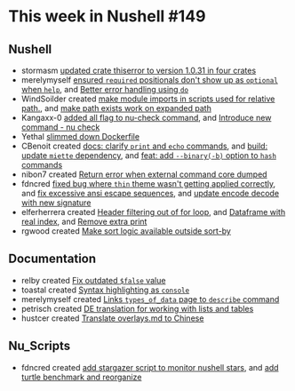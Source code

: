 # This week in Nushell #149

## Nushell

- stormasm [updated crate thiserror to version 1.0.31 in four crates](https://github.com/nushell/nushell/pull/5919)
- merelymyself [ensured `required` positionals don't show up as `optional` when `help`](https://github.com/nushell/nushell/pull/5916), and [Better error handling using `do`](https://github.com/nushell/nushell/pull/5890)
- WindSoilder created [make module imports in scripts used for relative path.](https://github.com/nushell/nushell/pull/5913), and [make path exists work on expanded path](https://github.com/nushell/nushell/pull/5886)
- Kangaxx-0 [added all flag to nu-check command](https://github.com/nushell/nushell/pull/5911), and [Introduce new command - nu check](https://github.com/nushell/nushell/pull/5864)
- Yethal [slimmed down Dockerfile](https://github.com/nushell/nushell/pull/5910)
- CBenoit created [docs: clarify `print` and `echo` commands](https://github.com/nushell/nushell/pull/5909), and [build: update `miette` dependency](https://github.com/nushell/nushell/pull/5889), and [feat: add `--binary(-b)` option to `hash` commands](https://github.com/nushell/nushell/pull/5885)
- nibon7 created [Return error when external command core dumped](https://github.com/nushell/nushell/pull/5908)
- fdncred [fixed bug where `thin` theme wasn't getting applied correctly](https://github.com/nushell/nushell/pull/5905), and [fix excessive ansi escape sequences](https://github.com/nushell/nushell/pull/5901), and [update encode decode with new signature](https://github.com/nushell/nushell/pull/5881)
- elferherrera created [Header filtering out of for loop](https://github.com/nushell/nushell/pull/5896), and [Dataframe with real index](https://github.com/nushell/nushell/pull/5892), and [Remove extra print](https://github.com/nushell/nushell/pull/5891)
- rgwood created [Make sort logic available outside sort-by](https://github.com/nushell/nushell/pull/5893)

## Documentation

- relby created [Fix outdated `$false` value](https://github.com/nushell/nushell.github.io/pull/524)
- toastal created [Syntax highlighting as `console`](https://github.com/nushell/nushell.github.io/pull/523)
- merelymyself created [Links `types_of_data` page to `describe` command](https://github.com/nushell/nushell.github.io/pull/522)
- petrisch created [DE translation for working with lists and tables](https://github.com/nushell/nushell.github.io/pull/521)
- hustcer created [Translate overlays.md to Chinese](https://github.com/nushell/nushell.github.io/pull/520)

## Nu_Scripts

- fdncred created [add stargazer script to monitor nushell stars](https://github.com/nushell/nu_scripts/pull/260), and [add turtle benchmark and reorganize](https://github.com/nushell/nu_scripts/pull/259)
